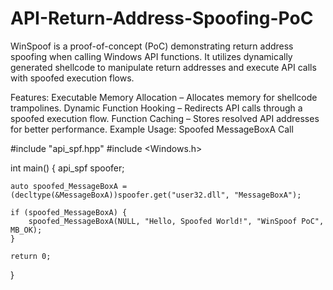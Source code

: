 # API-Return-Address-Spoofing-PoC
WinSpoof is a proof-of-concept (PoC) demonstrating return address spoofing when calling Windows API functions. It utilizes dynamically generated shellcode to manipulate return addresses and execute API calls with spoofed execution flows.

Features:
Executable Memory Allocation – Allocates memory for shellcode trampolines.
Dynamic Function Hooking – Redirects API calls through a spoofed execution flow.
Function Caching – Stores resolved API addresses for better performance.
Example Usage: Spoofed MessageBoxA Call

#include "api_spf.hpp"
#include <Windows.h>

int main() {
    api_spf spoofer;

    auto spoofed_MessageBoxA = (decltype(&MessageBoxA))spoofer.get("user32.dll", "MessageBoxA");

    if (spoofed_MessageBoxA) {
        spoofed_MessageBoxA(NULL, "Hello, Spoofed World!", "WinSpoof PoC", MB_OK);
    }

    return 0;
}
